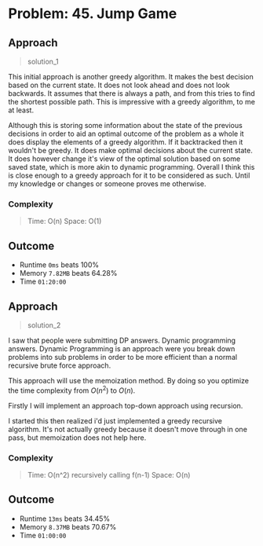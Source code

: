 # Problem: 45. Jump Game

## Approach

> solution_1

This initial approach is another greedy algorithm. It makes the best decision based on the current state. It does not look ahead and does not look backwards. It assumes that there is always a path, and from this tries to find the shortest possible path. This is impressive with a greedy algorithm, to me at least.

Although this is storing some information about the state of the previous decisions in order to aid an optimal outcome of the problem as a whole it does display the elements of a greedy algorithm. If it backtracked then it wouldn't be greedy. It does make optimal decisions about the current state. It does however change it's view of the optimal solution based on some saved state, which is more akin to dynamic programming. Overall I think this is close enough to a greedy approach for it to be considered as such. Until my knowledge or changes or someone proves me otherwise.

### Complexity

> Time: O(n) 
> Space: O(1) 

## Outcome

- Runtime `0ms` beats 100%
- Memory `7.82MB` beats 64.28%
- Time `01:20:00`

## Approach

> solution_2

I saw that people were submitting DP answers. Dynamic programming answers. Dynamic Programming is an approach were you break down problems into sub problems in order to be more efficient than a normal recursive brute force approach.

This approach will use the memoization method. By doing so you optimize the time complexity from $O(n^2)$ to $O(n)$.

Firstly I will implement an approach top-down approach using recursion.

I started this then realized i'd just implemented a greedy recursive algorithm. It's not actually greedy because it doesn't move through in one pass, but memoization does not help here.

### Complexity

> Time: O(n^2) recursively calling f(n-1)
> Space: O(n)

## Outcome

- Runtime `13ms` beats 34.45%
- Memory `8.37MB` beats 70.67%
- Time `01:00:00`
